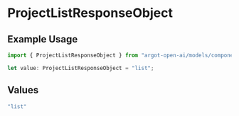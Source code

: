 # ProjectListResponseObject

## Example Usage

```typescript
import { ProjectListResponseObject } from "argot-open-ai/models/components";

let value: ProjectListResponseObject = "list";
```

## Values

```typescript
"list"
```